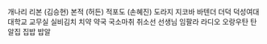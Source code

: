 개나리
리본 (김승현)
본적 (허든)
적포도 (손혜진)
도라지
지코바
바텐더
더덕
덕성여대
대학교
교무실
실비김치
치약
약국
국소마취
취소선
선생님
임팔라
라디오
오랑우탄
탄알집
집밥
밥알
